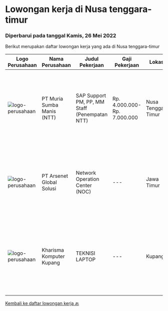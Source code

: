 
  # Lowongan kerja di Nusa tenggara-timur

  ### Diperbarui pada tanggal Kamis, 26 Mei 2022

  Berikut merupakan daftar lowongan kerja yang ada di Nusa tenggara-timur

  |Logo Perusahaan | Nama Perusahaan | Judul Pekerjaan | Gaji Pekerjaan | Lokasi | Deskripsi | Tanggal diunggah | Pranala |
  | -------------- | --------------- | --------------- | --------- | --------- | -------------- | ------- | ----------- |
  |![logo-perusahaan](https://image-service-cdn.seek.com.au/816d2b7d3031cce73288eff221ccbe3dbefbd2f2/ee4dce1061f3f616224767ad58cb2fc751b8d2dc)|PT Muria Sumba Manis (NTT)|SAP Support PM, PP, MM Staff (Penempatan NTT)|Rp. 4.000.000-Rp. 7.000.000|Nusa Tenggara Timur|Syarat : Pendidikan min. S1 Teknik Informatika Berpengalaman sebagai SAP Support PM, PP, MM Staff min. 2 tahun dibidang Industri Perkebunan lebih...|Sabtu, 21 Mei 2022|https://www.jobstreet.co.id/id/job/sap-support-pm-pp-mm-staff-penempatan-ntt-3879971?token=0~1aa55121-c5c9-4668-8151-d5c8e341df11&sectionRank=1&jobId=jobstreet-id-job-3879971|
|![logo-perusahaan](https://i.ibb.co/sqvTCh9/112815900-stock-vector-no-image-available-icon-flat-vector.webp)|PT Arsenet Global Solusi|Network Operation Center (NOC)|---|Jawa Timur|Minimal SMK Teknik Komputer / JaringanMemiliki keahlian router mikrotik, switch cisco, OLT ZTE, Hioso, HSGQBersedia dengan sistem kerja shift dan...|Selasa, 17 Mei 2022|https://www.jobstreet.co.id/id/job/network-operation-center-noc-3884905?token=0~1aa55121-c5c9-4668-8151-d5c8e341df11&sectionRank=2&jobId=jobstreet-id-job-3884905|
|![logo-perusahaan](https://i.ibb.co/sqvTCh9/112815900-stock-vector-no-image-available-icon-flat-vector.webp)|Kharisma Komputer Kupang|TEKNISI LAPTOP|---|Kupang|KUALIFIKASI : Minimal lulusan SMK - TKJ Usia maksimal 30 tahun Menguasai detail hardware laptop Menguasai alat kerja Hardware Laptop : PSU, Blower,...|Senin, 09 Mei 2022|https://www.jobstreet.co.id/id/job/teknisi-laptop-3874128?token=0~1aa55121-c5c9-4668-8151-d5c8e341df11&sectionRank=3&jobId=jobstreet-id-job-3874128|


  [Kembali ke daftar lowongan kerja 🔙](../README.md#daftar-lowongan-kerja)
  